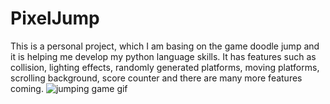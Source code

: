 # PixelJump
This is a personal project, which I am basing on the game doodle jump and it is helping me develop my python language skills.
It has features such as collision, lighting effects, randomly generated platforms, moving platforms, scrolling background, score counter and there are many more features coming.
![jumping game gif](https://github.com/PunchPotato/PixelJump/assets/119630204/cad0ab3f-4377-49cb-8c55-8f5d761bef32)
